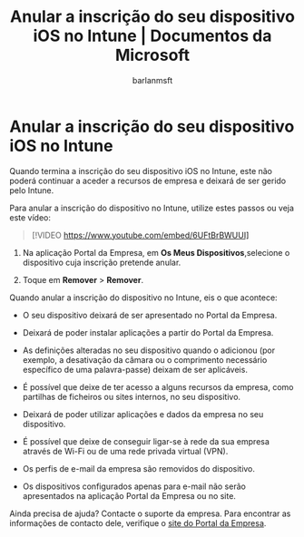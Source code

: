 ﻿---
title: "Anular a inscrição do seu dispositivo iOS no Intune | Documentos da Microsoft"
description: "Descreve como anular a inscrição de dispositivos iOS no Intune"
keywords: 
author: barlanmsft
ms.author: barlan
manager: angrobe
ms.date: 03/16/2017
ms.topic: article
ms.prod: 
ms.service: microsoft-intune
ms.technology: 
ms.assetid: 28914db1-3e62-45f5-9632-b0d2a808a44d
searchScope: User help
ROBOTS: 
ms.reviewer: esmich
ms.suite: ems
ms.custom: intune-enduser
ms.openlocfilehash: a52fdb4ae866722191dfbd176c8d2e6eb0747bb4
ms.sourcegitcommit: 0b96ae18524eb976df01a5340631ef331357e666
ms.translationtype: HT
ms.contentlocale: pt-PT
ms.lasthandoff: 11/15/2017
---
# <a name="unenroll-your-ios-device-from-intune"></a>Anular a inscrição do seu dispositivo iOS no Intune

Quando termina a inscrição do seu dispositivo iOS no Intune, este não poderá continuar a aceder a recursos de empresa e deixará de ser gerido pelo Intune.

Para anular a inscrição do dispositivo no Intune, utilize estes passos ou veja este vídeo:

> [!VIDEO https://www.youtube.com/embed/6UFtBrBWUUI]

1.  Na aplicação Portal da Empresa, em **Os Meus Dispositivos**,selecione o dispositivo cuja inscrição pretende anular.

2.  Toque em **Remover** > **Remover**.

Quando anular a inscrição do dispositivo no Intune, eis o que acontece:

-   O seu dispositivo deixará de ser apresentado no Portal da Empresa.

-   Deixará de poder instalar aplicações a partir do Portal da Empresa.

-   As definições alteradas no seu dispositivo quando o adicionou (por exemplo, a desativação da câmara ou o comprimento necessário específico de uma palavra-passe) deixam de ser aplicáveis.

-   É possível que deixe de ter acesso a alguns recursos da empresa, como partilhas de ficheiros ou sites internos, no seu dispositivo.

-   Deixará de poder utilizar aplicações e dados da empresa no seu dispositivo.

-   É possível que deixe de conseguir ligar-se à rede da sua empresa através de Wi-Fi ou de uma rede privada virtual (VPN).

-   Os perfis de e-mail da empresa são removidos do dispositivo.

-   Os dispositivos configurados apenas para e-mail não serão apresentados na aplicação Portal da Empresa ou no site.

Ainda precisa de ajuda? Contacte o suporte da empresa. Para encontrar as informações de contacto dele, verifique o [site do Portal da Empresa](https://portal.manage.microsoft.com).
